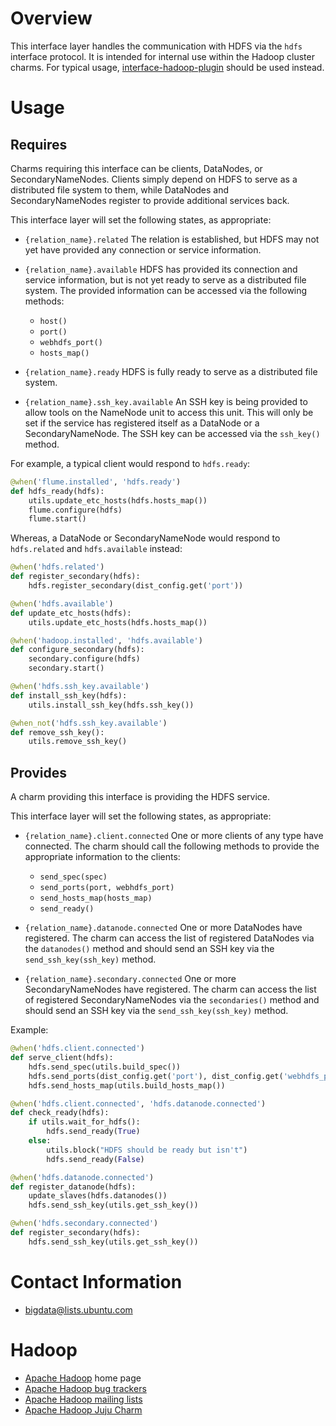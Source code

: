 # Overview

This interface layer handles the communication with HDFS via the `hdfs` interface
protocol.  It is intended for internal use within the Hadoop cluster charms.
For typical usage, [interface-hadoop-plugin][] should be used instead.


# Usage

## Requires

Charms requiring this interface can be clients, DataNodes, or SecondaryNameNodes.
Clients simply depend on HDFS to serve as a distributed file system to them, while
DataNodes and SecondaryNameNodes register to provide additional services back.

This interface layer will set the following states, as appropriate:

  * `{relation_name}.related` The relation is established, but HDFS may not yet
    have provided any connection or service information.

  * `{relation_name}.available` HDFS has provided its connection and service
    information, but is not yet ready to serve as a distributed file system.
    The provided information can be accessed via the following methods:
      * `host()`
      * `port()`
      * `webhdfs_port()`
      * `hosts_map()`

  * `{relation_name}.ready` HDFS is fully ready to serve as a distributed file
    system.

  * `{relation_name}.ssh_key.available` An SSH key is being provided to allow
    tools on the NameNode unit to access this unit.  This will only be set if
    the service has registered itself as a DataNode or a SecondaryNameNode.
    The SSH key can be accessed via the `ssh_key()` method.

For example, a typical client would respond to `hdfs.ready`:

```python
@when('flume.installed', 'hdfs.ready')
def hdfs_ready(hdfs):
    utils.update_etc_hosts(hdfs.hosts_map())
    flume.configure(hdfs)
    flume.start()
```

Whereas, a DataNode or SecondaryNameNode would respond to `hdfs.related`
and `hdfs.available` instead:

```python
@when('hdfs.related')
def register_secondary(hdfs):
    hdfs.register_secondary(dist_config.get('port'))

@when('hdfs.available')
def update_etc_hosts(hdfs):
    utils.update_etc_hosts(hdfs.hosts_map())

@when('hadoop.installed', 'hdfs.available')
def configure_secondary(hdfs):
    secondary.configure(hdfs)
    secondary.start()

@when('hdfs.ssh_key.available')
def install_ssh_key(hdfs):
    utils.install_ssh_key(hdfs.ssh_key())

@when_not('hdfs.ssh_key.available')
def remove_ssh_key():
    utils.remove_ssh_key()
```


## Provides

A charm providing this interface is providing the HDFS service.

This interface layer will set the following states, as appropriate:

  * `{relation_name}.client.connected` One or more clients of any type have
    connected.  The charm should call the following methods to provide the
    appropriate information to the clients:
      * `send_spec(spec)`
      * `send_ports(port, webhdfs_port)`
      * `send_hosts_map(hosts_map)`
      * `send_ready()`

  * `{relation_name}.datanode.connected` One or more DataNodes have registered.
    The charm can access the list of registered DataNodes via the `datanodes()`
    method and should send an SSH key via the `send_ssh_key(ssh_key)` method.

  * `{relation_name}.secondary.connected` One or more SecondaryNameNodes have
    registered.  The charm can access the list of registered SecondaryNameNodes
    via the `secondaries()` method and should send an SSH key via the
    `send_ssh_key(ssh_key)` method.

Example:

```python
@when('hdfs.client.connected')
def serve_client(hdfs):
    hdfs.send_spec(utils.build_spec())
    hdfs.send_ports(dist_config.get('port'), dist_config.get('webhdfs_port'))
    hdfs.send_hosts_map(utils.build_hosts_map())

@when('hdfs.client.connected', 'hdfs.datanode.connected')
def check_ready(hdfs):
    if utils.wait_for_hdfs():
        hdfs.send_ready(True)
    else:
        utils.block("HDFS should be ready but isn't")
        hdfs.send_ready(False)

@when('hdfs.datanode.connected')
def register_datanode(hdfs):
    update_slaves(hdfs.datanodes())
    hdfs.send_ssh_key(utils.get_ssh_key())

@when('hdfs.secondary.connected')
def register_secondary(hdfs):
    hdfs.send_ssh_key(utils.get_ssh_key())
```


# Contact Information

- <bigdata@lists.ubuntu.com>


# Hadoop

- [Apache Hadoop](http://hadoop.apache.org/) home page
- [Apache Hadoop bug trackers](http://hadoop.apache.org/issue_tracking.html)
- [Apache Hadoop mailing lists](http://hadoop.apache.org/mailing_lists.html)
- [Apache Hadoop Juju Charm](http://jujucharms.com/?text=hadoop)


[interface-hadoop-plugin]: https://github.com/juju-solutions/interface-hadoop-plugin/

